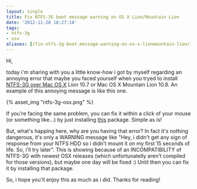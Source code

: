 ```yaml
---
layout: single
title: Fix NTFS-3G boot message warning on OS X Lion/Mountain Lion
date: '2012-11-28 18:27:18'
tags:
- ntfs-3g
- osx
aliases: [/fix-ntfs-3g-boot-message-warning-on-os-x-lionmountain-lion/index.html]
---
```


Hi,

today i'm sharing with you a little know-how i got by myself regarding an annoying error that maybe you faced yourself when you tryed to install [NTFS-3G over Mac OS X](http://macntfs-3g.blogspot.it/ "NTFS-3G for Mac OS X") Lion 10.7 or Mac OS X Mountain Lion 10.8\. An example of this annoying message is like this one.  

{% asset_img "ntfs-3g-osx.png" %}

If you're facing the same problem, you can fix it within a click of your mouse (or something like...) by just installing [this](https://github.com/downloads/bfleischer/fuse_wait/fuse_wait-1.1.pkg "fuse_wait Installer for OS X 10.7 and later versions of Mac OS X") package. Simple as is!

But, what's happing here, why are you having that error? In fact it's nothing dangerous, it's only a WARNING message like "Hey, i didn't get any sign of response from your NTFS HDD so i didn't mount it on my first 15 seconds of life. So, i'll try later".
This is showing because of an INCOMPATIBILITY of NTFS-3G with newest OSX releases (which unfortunatelly aren't compiled for those versions), but maybe one day will be fixed :) Until then you can fix it by installing that package.

So, i hope you'll enjoy this as much as i did. Thanks for reading!
